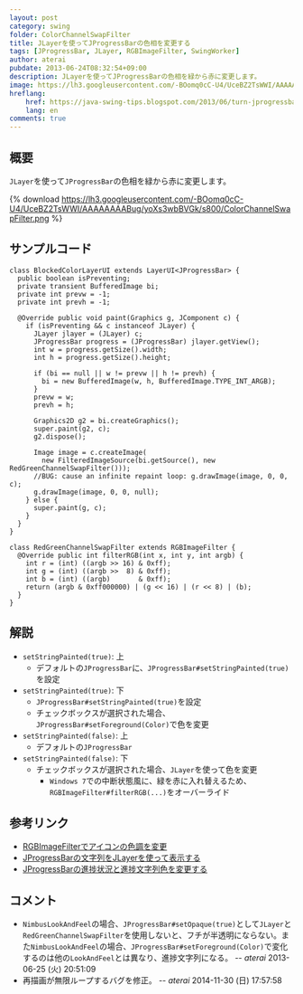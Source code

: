 ```yaml
---
layout: post
category: swing
folder: ColorChannelSwapFilter
title: JLayerを使ってJProgressBarの色相を変更する
tags: [JProgressBar, JLayer, RGBImageFilter, SwingWorker]
author: aterai
pubdate: 2013-06-24T08:32:54+09:00
description: JLayerを使ってJProgressBarの色相を緑から赤に変更します。
image: https://lh3.googleusercontent.com/-BOomq0cC-U4/UceBZ2TsWWI/AAAAAAAABug/yoXs3wbBVGk/s800/ColorChannelSwapFilter.png
hreflang:
    href: https://java-swing-tips.blogspot.com/2013/06/turn-jprogressbar-red-with-jlayer-and.html
    lang: en
comments: true
---
```

## 概要
`JLayer`を使って`JProgressBar`の色相を緑から赤に変更します。

{% download https://lh3.googleusercontent.com/-BOomq0cC-U4/UceBZ2TsWWI/AAAAAAAABug/yoXs3wbBVGk/s800/ColorChannelSwapFilter.png %}

## サンプルコード
<pre class="prettyprint"><code>class BlockedColorLayerUI extends LayerUI&lt;JProgressBar&gt; {
  public boolean isPreventing;
  private transient BufferedImage bi;
  private int prevw = -1;
  private int prevh = -1;

  @Override public void paint(Graphics g, JComponent c) {
    if (isPreventing &amp;&amp; c instanceof JLayer) {
      JLayer jlayer = (JLayer) c;
      JProgressBar progress = (JProgressBar) jlayer.getView();
      int w = progress.getSize().width;
      int h = progress.getSize().height;

      if (bi == null || w != prevw || h != prevh) {
        bi = new BufferedImage(w, h, BufferedImage.TYPE_INT_ARGB);
      }
      prevw = w;
      prevh = h;

      Graphics2D g2 = bi.createGraphics();
      super.paint(g2, c);
      g2.dispose();

      Image image = c.createImage(
        new FilteredImageSource(bi.getSource(), new RedGreenChannelSwapFilter()));
      //BUG: cause an infinite repaint loop: g.drawImage(image, 0, 0, c);
      g.drawImage(image, 0, 0, null);
    } else {
      super.paint(g, c);
    }
  }
}

class RedGreenChannelSwapFilter extends RGBImageFilter {
  @Override public int filterRGB(int x, int y, int argb) {
    int r = (int) ((argb &gt;&gt; 16) &amp; 0xff);
    int g = (int) ((argb &gt;&gt;  8) &amp; 0xff);
    int b = (int) ((argb)       &amp; 0xff);
    return (argb &amp; 0xff000000) | (g &lt;&lt; 16) | (r &lt;&lt; 8) | (b);
  }
}
</code></pre>

## 解説
- `setStringPainted(true)`: 上
    - デフォルトの`JProgressBar`に、`JProgressBar#setStringPainted(true)`を設定
- `setStringPainted(true)`: 下
    - `JProgressBar#setStringPainted(true)`を設定
    - チェックボックスが選択された場合、`JProgressBar#setForeground(Color)`で色を変更
- `setStringPainted(false)`: 上
    - デフォルトの`JProgressBar`
- `setStringPainted(false)`: 下
    - チェックボックスが選択された場合、`JLayer`を使って色を変更
        - `Windows 7`での中断状態風に、緑を赤に入れ替えるため、`RGBImageFilter#filterRGB(...)`をオーバーライド

<!-- dummy comment line for breaking list -->

## 参考リンク
- [RGBImageFilterでアイコンの色調を変更](https://ateraimemo.com/Swing/RatingLabel.html)
- [JProgressBarの文字列をJLayerを使って表示する](https://ateraimemo.com/Swing/ProgressStringLayer.html)
- [JProgressBarの進捗状況と進捗文字列色を変更する](https://ateraimemo.com/Swing/ProgressBarSelectionColor.html)

<!-- dummy comment line for breaking list -->

## コメント
- `NimbusLookAndFeel`の場合、`JProgressBar#setOpaque(true)`として`JLayer`と`RedGreenChannelSwapFilter`を使用しないと、フチが半透明にならない。また`NimbusLookAndFeel`の場合、`JProgressBar#setForeground(Color)`で変化するのは他の`LookAndFeel`とは異なり、進捗文字列になる。 -- *aterai* 2013-06-25 (火) 20:51:09
- 再描画が無限ループするバグを修正。 -- *aterai* 2014-11-30 (日) 17:57:58

<!-- dummy comment line for breaking list -->
